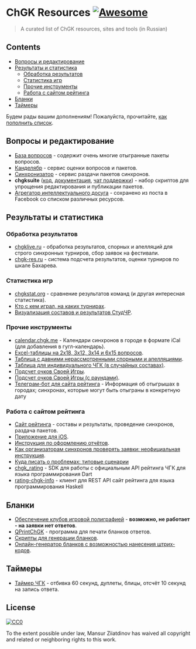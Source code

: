 # ChGK Resources [![Awesome](https://awesome.re/badge.svg)](https://awesome.re)

> A curated list of ChGK resources, sites and tools (in Russian)


## Contents

- [Вопросы и редактирование](#вопросы-и-редактирование)
- [Результаты и статистика](#результаты-и-статистика)
  - [Обработка результатов](#обработка-результатов)
  - [Статистика игр](#статистика-игр)
  - [Прочие инструменты](#прочие-инструменты)
  - [Работа с сайтом рейтинга](#работа-с-сайтом-рейтинга)
- [Бланки](#бланки)
- [Таймеры](#таймеры)

Будем рады вашим дополнениям! Пожалуйста, прочитайте, [как пополнить список](contributing.md).

## Вопросы и редактирование

- [База вопросов](http://db.chgk.info) - содержит очень многие отыгранные пакеты вопросов.
- [Канделябр](http://kand.info) - сервис оценки вопросов и пакетов.
- [Синхронизатор](http://sync.chgk.info) - сервис раздачи пакетов синхронов.
- **chgksuite** ([код](https://gitlab.com/peczony/chgksuite), [документация](https://peczony.gitbook.io/chgksuite/), [чат поддержки](https://t.me/chgksuite)) - набор скриптов для упрощения редактирования и публикации пакетов.
- [Агрегатор интеллектуального досуга](questions.md) - сохранено из поста в
  Facebook со списком различных ресурсов.

## Результаты и статистика

### Обработка результатов
- [chgklive.ru](http://www.chgklive.ru) - обработка результатов, спорных и апелляций для строго синхронных турниров, сбор заявок на фестивали.
- [chgk-res.ru](http://chgk-res.ru/) - система подсчета результатов, оценки турниров по шкале Бахарева.

### Статистика игр
- [chgkstat.org](http://chgkstat.org) - сравнение результатов команд (и другая интересная статистика).
- [Кто с кем играл, на каких турнирах](http://chgk.bodrovis.tech/).
- [Визуализация составов и результатов СтудЧР](https://astrofyz.github.io/chart_short_highlights.html).

### Прочие инструменты
- [calendar.chgk.me](https://calendar.chgk.me/) - Календари синхронов в городе в формате iCal (для добавления в гугл-календарь).
- [Excel-таблицы на 2x18, 3x12, 3x14 и 6x15 вопросов](http://www.krylenko.com/chgk/utilities/chgk-tables.html).
- [Таблица с давними нерассмотренными спорными и апелляциями](https://www.erubik.xyz/chgk/gaps.php).
- [Таблица для индивидуального ЧГК (в случайных составах)](http://dinabank.chgk.info/cardhouse_v3.rar).
- [Подсчет очков Своей Игры](https://ph1l74.github.io/si/).
- [Подсчет очков Своей Игры (с раундами)](https://ph1l74.github.io/si-old/).
- [Телеграм-бот для сайта рейтинга](https://t.me/s/rating_test_bot) - Информация об отыгрышах в городах; синхронах, которые могут быть отыграны в конкретную дату

### Работа с сайтом рейтинга
- [Сайт рейтинга](https://rating.chgk.info) - составы и результаты, проведение синхронов, раздача пакетов.
- [Приложение для iOS](https://apps.apple.com/us/app/%D1%80%D0%B5%D0%B9%D1%82%D0%B8%D0%BD%D0%B3-%D1%87%D0%B3%D0%BA/id1473491668?l=ru&ls=1).
- [Инструкция по оформлению отчётов](https://docs.google.com/document/d/14LoFPkbq4JeksrYrpa87-bkDVDUUS3hsl0MvQ2mnGgY/edit).
- [Как организаторам синхронов проверять заявки: неофициальная инструкция](https://ru-chgk.livejournal.com/2877606.html).
- [Куда писать о проблемах: типовые сценарии](rating-chgk-info-problems-asking-for-help.md)
- [chgk_rating](https://pub.dev/packages/chgk_rating) - SDK для работы с официальным API рейтинга ЧГК для языка программирования Dart  
- [rating-chgk-info](https://hackage.haskell.org/package/rating-chgk-info) - клиент для REST API сайт рейтинга для языка программирования Haskell

## Бланки

- [Обеспечение клубов игровой полиграфией](http://www.chgk-blanki.ru) - **возможно, не работает - на заявки нет ответов**.
- [QPrintChGK](https://sites.google.com/site/vturinsa/app/QPrintChGK) - программа для печати бланков ответов.
- [Скрипты для генерации бланков](https://bitbucket.org/pecheny/blanks_gen).
- [Онлайн-генератор бланков с возможностью нанесения штрих-кодов](http://old.chgk-res.ru/blanks_generator).

## Таймеры

- [Таймер ЧГК](https://play.google.com/store/apps/details?id=net.rationalstargazer.chtogdekogdatimer) - отбивка 60 секунд, дуплеты, блицы, отсчёт 10 секунд на запись ответа.

## License

[![CC0](https://mirrors.creativecommons.org/presskit/buttons/88x31/svg/cc-zero.svg)](https://creativecommons.org/publicdomain/zero/1.0)

To the extent possible under law, Mansur Ziiatdinov has waived all copyright and
related or neighboring rights to this work.
